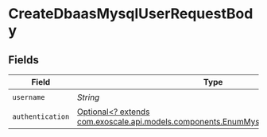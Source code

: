 # CreateDbaasMysqlUserRequestBody


## Fields

| Field                                                                                                                                            | Type                                                                                                                                             | Required                                                                                                                                         | Description                                                                                                                                      |
| ------------------------------------------------------------------------------------------------------------------------------------------------ | ------------------------------------------------------------------------------------------------------------------------------------------------ | ------------------------------------------------------------------------------------------------------------------------------------------------ | ------------------------------------------------------------------------------------------------------------------------------------------------ |
| `username`                                                                                                                                       | *String*                                                                                                                                         | :heavy_check_mark:                                                                                                                               | N/A                                                                                                                                              |
| `authentication`                                                                                                                                 | [Optional<? extends com.exoscale.api.models.components.EnumMysqlAuthenticationPlugin>](../../models/components/EnumMysqlAuthenticationPlugin.md) | :heavy_minus_sign:                                                                                                                               | N/A                                                                                                                                              |